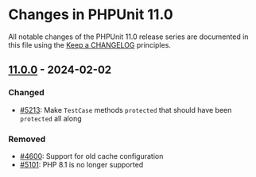 # Changes in PHPUnit 11.0

All notable changes of the PHPUnit 11.0 release series are documented in this file using the [Keep a CHANGELOG](https://keepachangelog.com/) principles.

## [11.0.0] - 2024-02-02

### Changed

* [#5213](https://github.com/sebastianbergmann/phpunit/issues/5213): Make `TestCase` methods `protected` that should have been `protected` all along

### Removed

* [#4600](https://github.com/sebastianbergmann/phpunit/issues/4600): Support for old cache configuration
* [#5101](https://github.com/sebastianbergmann/phpunit/issues/5101): PHP 8.1 is no longer supported

[11.0.0]: https://github.com/sebastianbergmann/phpunit/compare/10.5...main
